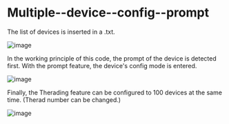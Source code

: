 # Multiple--device--config--prompt
The list of devices is inserted in a .txt.

![image](https://user-images.githubusercontent.com/96883175/163340811-b75979fa-c40b-4276-ba01-0f19b6fb99e6.png)

In the working principle of this code, the prompt of the device is detected first. With the prompt feature, the device's config mode is entered.

![image](https://user-images.githubusercontent.com/96883175/163340352-b1f15a9e-7a9c-49a7-accc-d26c657a0701.png)

Finally, the Therading feature can be configured to 100 devices at the same time. (Therad number can be changed.)

![image](https://user-images.githubusercontent.com/96883175/163341222-f0f655ee-7e70-41ef-87b9-9ead42ad4b02.png)

